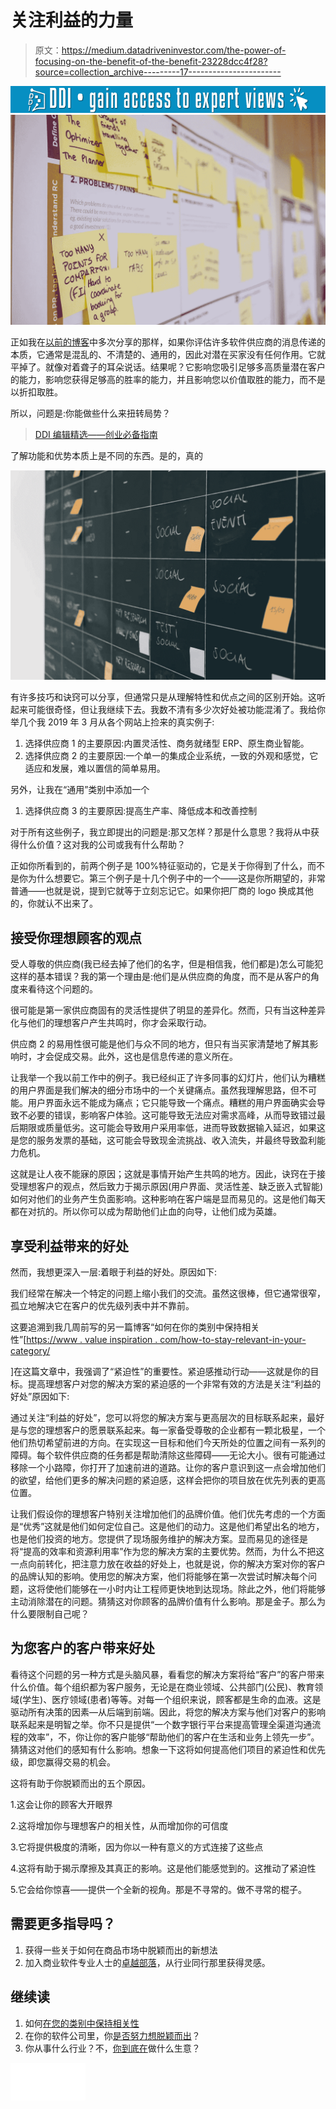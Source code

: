 # 关注利益的力量

> 原文：<https://medium.datadriveninvestor.com/the-power-of-focusing-on-the-benefit-of-the-benefit-23228dcc4f28?source=collection_archive---------17----------------------->

[![](img/fe0b02c560ebdec7a12d890fadcd4914.png)](http://www.track.datadriveninvestor.com/1B9E)![](img/002485b1009cafdfbe2c17272f160914.png)

正如我在[以前的博客](https://www.valueinspiration.com/category/value-proposition/)中多次分享的那样，如果你评估许多软件供应商的消息传递的本质，它通常是混乱的、不清楚的、通用的，因此对潜在买家没有任何作用。它就平掉了。就像对着聋子的耳朵说话。结果呢？它影响您吸引足够多高质量潜在客户的能力，影响您获得足够高的胜率的能力，并且影响您以价值取胜的能力，而不是以折扣取胜。

所以，问题是:你能做些什么来扭转局势？

> [DDI 编辑精选——创业必备指南](http://go.datadriveninvestor.com/entrepreneurship1)

了解功能和优势本质上是不同的东西。是的，真的

![](img/05b53214871b5b8fcfdcb19393140efb.png)

有许多技巧和诀窍可以分享，但通常只是从理解特性和优点之间的区别开始。这听起来可能很奇怪，但让我继续下去。我数不清有多少次好处被功能混淆了。我给你举几个我 2019 年 3 月从各个网站上捡来的真实例子:

1.  选择供应商 1 的主要原因:内置灵活性、商务就绪型 ERP、原生商业智能。
2.  选择供应商 2 的主要原因:一个单一的集成企业系统，一致的外观和感觉，它适应和发展，难以置信的简单易用。

另外，让我在“通用”类别中添加一个

1.  选择供应商 3 的主要原因:提高生产率、降低成本和改善控制

对于所有这些例子，我立即提出的问题是:那又怎样？那是什么意思？我将从中获得什么价值？这对我的公司或我有什么帮助？

正如你所看到的，前两个例子是 100%特征驱动的，它是关于你得到了什么，而不是你为什么想要它。第三个例子是十几个例子中的一个——这是你所期望的，非常普通——也就是说，提到它就等于立刻忘记它。如果你把厂商的 logo 换成其他的，你就认不出来了。

## 接受你理想顾客的观点

受人尊敬的供应商(我已经去掉了他们的名字，但是相信我，他们都是)怎么可能犯这样的基本错误？我的第一个理由是:他们是从供应商的角度，而不是从客户的角度来看待这个问题的。

很可能是第一家供应商固有的灵活性提供了明显的差异化。然而，只有当这种差异化与他们的理想客户产生共鸣时，你才会采取行动。

供应商 2 的易用性很可能是他们与众不同的地方，但只有当买家清楚地了解其影响时，才会促成交易。此外，这也是信息传递的意义所在。

让我举一个我以前工作中的例子。我已经纠正了许多同事的幻灯片，他们认为糟糕的用户界面是我们解决的细分市场中的一个关键痛点。虽然我理解思路，但不可能。用户界面永远不能成为痛点；它只能导致一个痛点。糟糕的用户界面确实会导致不必要的错误，影响客户体验。这可能导致无法应对需求高峰，从而导致错过最后期限或质量低劣。这可能会导致用户采用率低，进而导致数据输入延迟，如果这是您的服务发票的基础，这可能会导致现金流挑战、收入流失，并最终导致盈利能力危机。

这就是让人夜不能寐的原因；这就是事情开始产生共鸣的地方。因此，诀窍在于接受理想客户的观点，然后致力于揭示原因(用户界面、灵活性差、缺乏嵌入式智能)如何对他们的业务产生负面影响。这种影响在客户端是显而易见的。这是他们每天都在对抗的。所以你可以成为帮助他们止血的向导，让他们成为英雄。

## 享受利益带来的好处

然而，我想更深入一层:着眼于利益的好处。原因如下:

我们经常在解决一个特定的问题上缩小我们的交流。虽然这很棒，但它通常很窄，孤立地解决它在客户的优先级列表中并不靠前。

这要追溯到我几周前写的另一篇博客“如何在你的类别中保持相关性”[[https://www . value inspiration . com/how-to-stay-relevant-in-your-category/](https://www.valueinspiration.com/how-to-stay-relevant-in-your-category/)

]在这篇文章中，我强调了“紧迫性”的重要性。紧迫感推动行动——这就是你的目标。提高理想客户对您的解决方案的紧迫感的一个非常有效的方法是关注“利益的好处”原因如下:

通过关注“利益的好处”，您可以将您的解决方案与更高层次的目标联系起来，最好是与您的理想客户的愿景联系起来。每一家备受尊敬的企业都有一颗北极星，一个他们热切希望前进的方向。在实现这一目标和他们今天所处的位置之间有一系列的障碍。每个软件供应商的任务都是帮助清除这些障碍——无论大小。很有可能通过移除一个小路障，你打开了加速前进的道路。让你的客户意识到这一点会增加他们的欲望，给他们更多的解决问题的紧迫感，这样会把你的项目放在优先列表的更高位置。

让我们假设你的理想客户特别关注增加他们的品牌价值。他们优先考虑的一个方面是“优秀”这就是他们如何定位自己。这是他们的动力。这是他们希望出名的地方，也是他们投资的地方。您提供了现场服务维护的解决方案。显而易见的途径是将“提高的效率和资源利用率”作为您的解决方案的主要优势。然而，为什么不把这一点向前转化，把注意力放在收益的好处上，也就是说，你的解决方案对你的客户的品牌认知的影响。使用您的解决方案，他们将能够在第一次尝试时解决每个问题，这将使他们能够在一小时内让工程师更快地到达现场。除此之外，他们将能够主动消除潜在的问题。猜猜这对你顾客的品牌价值有什么影响。那是金子。那么为什么要限制自己呢？

## 为您客户的客户带来好处

看待这个问题的另一种方式是头脑风暴，看看您的解决方案将给“客户”的客户带来什么价值。每个组织都为客户服务，无论是在商业领域、公共部门(公民)、教育领域(学生)、医疗领域(患者)等等。对每一个组织来说，顾客都是生命的血液。这是驱动所有决策的因素—从后端到前端。因此，将您的解决方案与他们对客户的影响联系起来是明智之举。你不只是提供“一个数字银行平台来提高管理全渠道沟通流程的效率”，不，你让你的客户能够“帮助他们的客户在生活和业务上领先一步”。猜猜这对他们的感知有什么影响。想象一下这将如何提高他们项目的紧迫性和优先级，即您赢得交易的机会。

这将有助于你脱颖而出的五个原因。

1.这会让你的顾客大开眼界

2.这将增加你与理想客户的相关性，从而增加你的可信度

3.它将提供极度的清晰，因为你以一种有意义的方式连接了这些点

4.这将有助于揭示摩擦及其真正的影响。这是他们能感觉到的。这推动了紧迫性

5.它会给你惊喜——提供一个全新的视角。那是不寻常的。做不寻常的棍子。

## 需要更多指导吗？

1.  获得一些关于如何在商品市场中脱颖而出的新想法
2.  加入商业软件专业人士的[卓越部落](http://movement.valueinspiration.com/)，从行业同行那里获得灵感。

## 继续读

1.  如何[在您的类别中保持相关性](https://www.valueinspiration.com/how-to-stay-relevant-in-your-category/)
2.  在你的软件公司里，你[是否努力想脱颖而出](https://www.valueinspiration.com/do-you-struggle-to-stand-out-with-your-software-company/)？
3.  你从事什么行业？不，[你到底在](https://www.valueinspiration.com/what-business-are-you-in-no-what-business-are-you-really-in/)做什么生意？

![](img/885453b892a691a2d6e9ceea4bf653c2.png)![](img/dccbd1729876893ec5c705250a00f687.png)